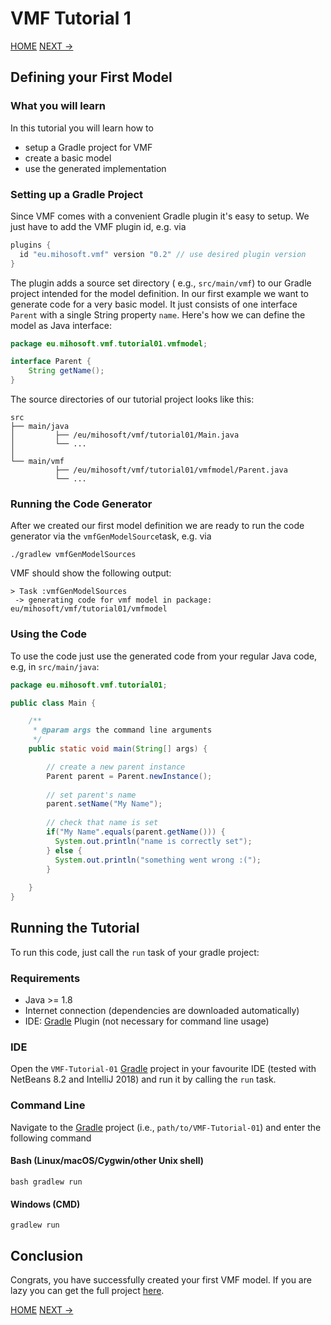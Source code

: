 # VMF Tutorial 1

[HOME](https://github.com/miho/VMF-Tutorials/blob/master/README.md) [NEXT ->](https://github.com/miho/VMF-Tutorials/blob/master/VMF-Tutorial-02/README.md)

## Defining your First Model

### What you will learn

In this tutorial you will learn how to

- setup a Gradle project for VMF
- create a basic model
- use the generated implementation

### Setting up a Gradle Project

Since VMF comes with a convenient Gradle plugin it's easy to setup. We just have to add the VMF plugin id, e.g. via

```gradle
plugins {
  id "eu.mihosoft.vmf" version "0.2" // use desired plugin version
}
```

The plugin adds a source set directory ( e.g., `src/main/vmf`) to our Gradle project intended for the model definition. 
In our first example we want to generate code for a very basic model. It just consists of one interface `Parent` with a single String property `name`. Here's how we can define the model as Java interface:

```java
package eu.mihosoft.vmf.tutorial01.vmfmodel;

interface Parent {
    String getName();
}
```

The source directories of our tutorial project looks like this:

```
src
├── main/java
│         ├── /eu/mihosoft/vmf/tutorial01/Main.java
│         └── ...  
│
└── main/vmf
          ├── /eu/mihosoft/vmf/tutorial01/vmfmodel/Parent.java
          └── ...
```

### Running the Code Generator

After we created our first model definition we are ready to run the code generator via the `vmfGenModelSource`task, e.g. via

```
./gradlew vmfGenModelSources
```

VMF should show the following output:

```
> Task :vmfGenModelSources
 -> generating code for vmf model in package: eu/mihosoft/vmf/tutorial01/vmfmodel
```

### Using the Code

To use the code just use the generated code from your regular Java code, e.g, in `src/main/java`:

```java
package eu.mihosoft.vmf.tutorial01;

public class Main {

    /**
     * @param args the command line arguments
     */
    public static void main(String[] args) {

        // create a new parent instance
        Parent parent = Parent.newInstance();
        
        // set parent's name
        parent.setName("My Name");
        
        // check that name is set
        if("My Name".equals(parent.getName())) {
          System.out.println("name is correctly set");
        } else {
          System.out.println("something went wrong :(");
        }
        
    }
}
```

## Running the Tutorial

To run this code, just call the `run` task of your gradle project:

### Requirements

- Java >= 1.8
- Internet connection (dependencies are downloaded automatically)
- IDE: [Gradle](http://www.gradle.org/) Plugin (not necessary for command line usage)

### IDE

Open the `VMF-Tutorial-01` [Gradle](http://www.gradle.org/) project in your favourite IDE (tested with NetBeans 8.2 and IntelliJ 2018) and run it
by calling the `run` task.

### Command Line

Navigate to the [Gradle](http://www.gradle.org/) project (i.e., `path/to/VMF-Tutorial-01`) and enter the following command

#### Bash (Linux/macOS/Cygwin/other Unix shell)

    bash gradlew run
    
#### Windows (CMD)

    gradlew run

## Conclusion

Congrats, you have successfully created your first VMF model. If you are lazy you can get the full project [here](https://github.com/miho/VMF-Tutorials/tree/master/VMF-Tutorial-01).    

[HOME](https://github.com/miho/VMF-Tutorials/blob/master/README.md) [NEXT ->](https://github.com/miho/VMF-Tutorials/blob/master/VMF-Tutorial-02/README.md)



